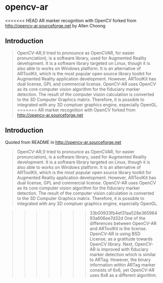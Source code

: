 opencv-ar
=========

<<<<<<< HEAD
AR marker recognition with OpenCV forked from http://opencv-ar.sourceforge.net by Allen Choong

Introduction
------------
> OpenCV-AR,(I tried to pronounce as OpenCVAR, for easier pronunciation), is a software library, used for Augmented Reality development. It is a software library targeted on Linux, though it is also able to works on Windows platform. It is an alternative of ARToolKit, which is the most popular open source library toolkit for Augmented Reality application development. However, ARToolKit has dual license, GPL and commercial license. OpenCV-AR uses OpenCV as its core computer vision algorithm for the fiduciary marker detection. The result of the computer vision calculation is converted to the 3D Computer Graphics matrix. Therefore, it is possible to integrated with any 3D comptuer graphics engine, especially OpenGL.
=======
AR marker recognition with OpenCV forked from http://opencv-ar.sourceforge.net

Introduction
------------

Quoted from README in http://opencv-ar.sourceforge.net

> OpenCV-AR,(I tried to pronounce as OpenCVAR, for easier pronunciation), is a software library, used for Augmented Reality development. It is a software library targeted on Linux, though it is also able to works on Windows platform. It is an alternative of ARToolKit, which is the most popular open source library toolkit for Augmented Reality application development. However, ARToolKit has dual license, GPL and commercial license. OpenCV-AR uses OpenCV as its core computer vision algorithm for the fiduciary marker detection. The result of the computer vision calculation is converted to the 3D Computer Graphics matrix. Therefore, it is possible to integrated with any 3D comptuer graphics engine, especially OpenGL.

>>>>>>> 33b00933fb4ef31aa528e36596493a606ee7d32d
> One of the differences between OpenCV-AR and ARToolKit is the license. OpenCV-AR is using BSD License, as a gratitude towards OpenCV library. Next, OpenCV-AR is improved with fiduciary marker detection which is similar to ARTag. However, the binary information within ARTag marker consists of 6x6, yet OpenCV-AR uses 8x8 as a different algorithm.
